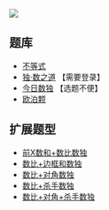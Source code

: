 ![](https://cn.sudoku.today/pic/greater40/18742_425982.png)

## 题库
- [不等式](https://cn.puzzle-futoshiki.com/futoshiki-9x9-hard/)
- [独·数之道](http://www.sudokufans.org.cn/lx/game.index.php?type=gt9) 【需要登录】
- [今日数独](https://cn.sudoku.today/dailysudoku/) 【选题不便】
- [欧泊颗](https://www.oubk.com/sudoku/GTSudoku-3x3-0.html?level=5)

## 扩展题型
- [前X数和+数比数独](../混合类/前X数和+数比数独.md)
- [数比+边框和数独](../混合类/数比+边框和数独.md)
- [数比+对角数独](../混合类/数比+对角数独.md)
- [数比+杀手数独](../混合类/数比+杀手数独.md)
- [数比+对角+杀手数独](../混合类/数比+对角+杀手数独.md)